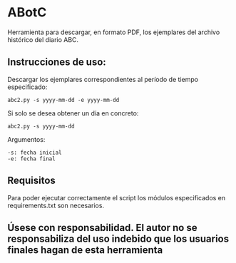 # ABotC

Herramienta para descargar, en formato PDF, los ejemplares del archivo histórico del diario ABC.

## Instrucciones de uso: 
Descargar los ejemplares correspondientes al período de tiempo especificado:
```
abc2.py -s yyyy-mm-dd -e yyyy-mm-dd
```
Si solo se desea obtener un día en concreto:
```
abc2.py -s yyyy-mm-dd
```

Argumentos:

    -s: fecha inicial
    -e: fecha final

## Requisitos
Para poder ejecutar correctamente el script los módulos especificados en requirements.txt son necesarios.

## Úsese con responsabilidad. El autor no se responsabiliza del uso indebido que los usuarios finales hagan de esta herramienta